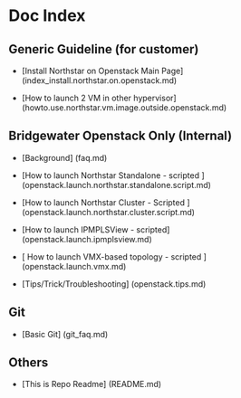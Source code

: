 # Doc Index

## Generic Guideline (for customer)

* [Install Northstar on Openstack Main Page] (index_install.northstar.on.openstack.md)

* [How to launch 2 VM in other hypervisor] (howto.use.northstar.vm.image.outside.openstack.md)

## Bridgewater Openstack Only (Internal)

* [Background] (faq.md)

* [How to launch Northstar Standalone - scripted ] (openstack.launch.northstar.standalone.script.md)

* [How to launch Northstar Cluster - Scripted ] (openstack.launch.northstar.cluster.script.md)

* [How to launch IPMPLSView - scripted] (openstack.launch.ipmplsview.md)

* [ How to launch VMX-based topology - scripted ] (openstack.launch.vmx.md)

* [Tips/Trick/Troubleshooting] (openstack.tips.md)

## Git

* [Basic Git] (git_faq.md)


## Others 

* [This is Repo Readme] (README.md)
